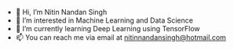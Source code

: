 - 👋 Hi, I’m Nitin Nandan Singh
- 👀 I’m interested in Machine Learning and Data Science
- 🌱 I’m currently learning Deep Learning using TensorFlow
- 📫 You can reach me via email at nitinnandansingh@hotmail.com

<!---
nitinnandansingh/nitinnandansingh is a ✨ special ✨ repository because its `README.md` (this file) appears on your GitHub profile.
You can click the Preview link to take a look at your changes.
--->
